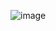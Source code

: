 ![image](https://github.com/raphaelaugustb/cstock.io/assets/66183690/ce1d7068-6311-49c1-b711-ae0e3eca4f94)
